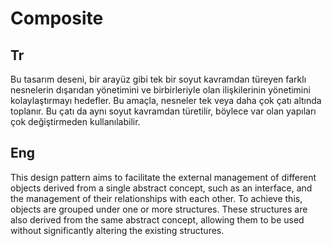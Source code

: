 # Composite

## Tr

Bu tasarım deseni, bir arayüz gibi tek bir soyut kavramdan türeyen farklı
nesnelerin dışarıdan yönetimini ve birbirleriyle olan ilişkilerinin yönetimini
kolaylaştırmayı hedefler. Bu amaçla, nesneler tek veya daha çok çatı altında
toplanır. Bu çatı da aynı soyut kavramdan türetilir, böylece var olan yapıları
çok değiştirmeden kullanılabilir.

## Eng

This design pattern aims to facilitate the external management of different
objects derived from a single abstract concept, such as an interface, and the
management of their relationships with each other. To achieve this, objects are
grouped under one or more structures. These structures are also derived from the
same abstract concept, allowing them to be used without significantly altering
the existing structures.
